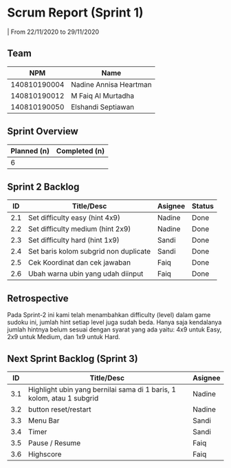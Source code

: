 # Scrum Report (Sprint 1)

| From 22/11/2020 to 29/11/2020

## Team

| NPM          | Name                   |
| ------------ | ---------------------- |
| 140810190004 | Nadine Annisa Heartman |
| 140810190012 | M Faiq Al Murtadha     |
| 140810190050 | Elshandi Septiawan     |

## Sprint Overview

| Planned (n) | Completed (n) |
| ----------- | ------------- |
| 6           |               |

## Sprint 2 Backlog

| ID  | Title/Desc                            | Asignee | Status   |
| --- | ------------------------------------- | ------- | -------- |
| 2.1 | Set difficulty easy (hint 4x9)        | Nadine  |Done|
| 2.2 | Set difficulty medium (hint 2x9)      | Nadine  |Done|
| 2.3 | Set difficulty hard (hint 1x9)        | Sandi   |Done|
| 2.4 | Set baris kolom subgrid non duplicate | Sandi   |Done|
| 2.5 | Cek Koordinat dan cek jawaban         | Faiq    |Done|
| 2.6 | Ubah warna ubin yang udah diinput     | Faiq    |Done|

## Retrospective

Pada Sprint-2 ini kami telah menambahkan difficulty (level) dalam game sudoku ini, jumlah hint setiap level juga sudah beda. Hanya saja kendalanya jumlah hintnya belum sesuai dengan syarat yang ada yaitu: 4x9 untuk Easy, 2x9 untuk Medium, dan 1x9 untuk Hard.

## Next Sprint Backlog (Sprint 3)

| ID  | Title/Desc                                                                   | Asignee |
| --- | ---------------------------------------------------------------------------- | ------- |
| 3.1 | Highlight ubin yang bernilai sama di 1 baris, 1 kolom, atau 1 subgrid        |Nadine|
| 3.2 | button reset/restart                                                         |Nadine|
| 3.3 | Menu Bar                                                                     |Sandi|
| 3.4 | Timer                                                                        |Sandi|
| 3.5 | Pause / Resume                                                               |Faiq|
| 3.6 | Highscore                                                                    |Faiq|
